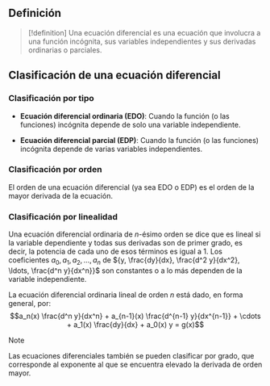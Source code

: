 ## Definición

>[!definition]
>Una ecuación diferencial es una ecuación que involucra a una función incógnita, sus variables independientes y sus derivadas ordinarias o parciales.

## Clasificación de una ecuación diferencial

### Clasificación por tipo
- **Ecuación diferencial ordinaria (EDO)**: Cuando la función (o las funciones) incógnita depende de solo una variable independiente.

- **Ecuación diferencial parcial (EDP)**: Cuando la función (o las funciones) incógnita depende de varias variables independientes.

### Clasificación por orden
El orden de una ecuación diferencial (ya sea EDO o EDP) es el orden de la mayor derivada de la ecuación.

### Clasificación por linealidad
Una ecuación diferencial ordinaria de $n$-ésimo orden se dice que es lineal si la variable dependiente y todas sus derivadas son de primer grado, es decir, la potencia de cada uno de esos términos es igual a 1. Los coeficientes ${a_0, a_1, a_2, ..., a_n}$ de ${y, \frac{dy}{dx}, \frac{d^2 y}{dx^2}, \ldots, \frac{d^n y}{dx^n}}$ son constantes o a lo más dependen de la variable independiente.

La ecuación diferencial ordinaria lineal de orden $n$ está dado, en forma general, por:
$$a_n(x) \frac{d^n y}{dx^n} + a_{n-1}(x) \frac{d^{n-1} y}{dx^{n-1}} + \cdots + a_1(x) \frac{dy}{dx} + a_0(x) y = g(x)$$

>[!note]
>Las ecuaciones diferenciales también se pueden clasificar por grado, que corresponde al exponente al que se encuentra elevado la derivada de orden mayor.
